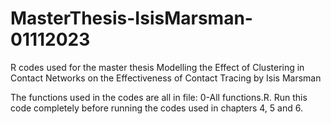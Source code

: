 # MasterThesis-IsisMarsman-01112023
R codes used for the master thesis Modelling the Effect of Clustering in Contact Networks on the Effectiveness of Contact Tracing by Isis Marsman

The functions used in the codes are all in file: 0-All functions.R. Run this code completely before running the codes used in chapters 4, 5 and 6.

